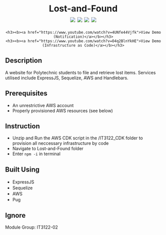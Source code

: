 <div align=center>
    <h1>Lost-and-Found
    <br>
        <img src="https://img.shields.io/static/v1?label=&message=expressjs&color=000000&style=for-the-badge&logo=express&logoColor=whiet&logoWidth=&labelColor=&link=">
        <img src="https://img.shields.io/static/v1?label=&message=sequelize&color=52B0E7&style=for-the-badge&logo=typescript&logoColor=white&logoWidth=&labelColor=&link=">
        <img src="https://img.shields.io/static/v1?label=&message=AWS&color=232F3E&style=for-the-badge&logo=amazonaws&logoColor=white&logoWidth=&labelColor=&link=">
        <img src="https://img.shields.io/static/v1?label=&message=Pug&color=A86454&style=for-the-badge&logo=pug&logoColor=white&logoWidth=&labelColor=&link=">
        <br>
    </h1>

	<h3><b><a href="https://www.youtube.com/watch?v=4UNfe44Vjfk">View Demo (Notification)</a></b></h3>
 	<h3><b><a href="https://www.youtube.com/watch?v=O4q2BlnYkHE">View Demo (Infrastructure as Code)</a></b></h3>
</div>

## Description

A website for Polytechnic students to file and retrieve lost items. Services utilised include ExpressJS, Sequelize, AWS and Handlebars.

## Prerequisites
- An unrestrictive AWS account
- Properly provisioned AWS resources (see below)

## Instruction

- Unzip and Run the AWS CDK script in the /IT3122_CDK folder to provision all neccessary infrastructure by code
- Navigate to Lost-and-Found folder
- Enter <code>npm -i</code> in terminal

## Built Using

- ExpressJS <img height="16" width="16" src="https://cdn.simpleicons.org/express" />
- Sequelize <img height="16" width="16" src="https://cdn.simpleicons.org/sequelize" />
- AWS <img height="16" width="16" src="https://cdn.simpleicons.org/amazonaws" />
- Pug <img height="16" width="16" src="https://cdn.simpleicons.org/pug"/>


## Ignore

Module Group: IT3122-02
